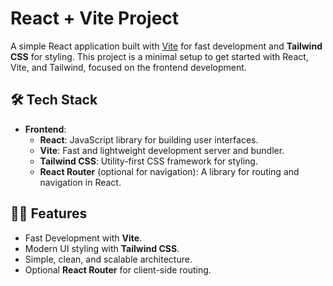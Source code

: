 # React + Vite Project

A simple React application built with [Vite](https://vitejs.dev/) for fast development and **Tailwind CSS** for styling. This project is a minimal setup to get started with React, Vite, and Tailwind, focused on the frontend development.

## 🛠️ Tech Stack

- **Frontend**:
  - **React**: JavaScript library for building user interfaces.
  - **Vite**: Fast and lightweight development server and bundler.
  - **Tailwind CSS**: Utility-first CSS framework for styling.
  - **React Router** (optional for navigation): A library for routing and navigation in React.

## 🧑‍💻 Features

- Fast Development with **Vite**.
- Modern UI styling with **Tailwind CSS**.
- Simple, clean, and scalable architecture.
- Optional **React Router** for client-side routing.
